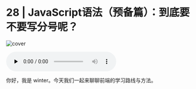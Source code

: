 # 28 | JavaScript语法（预备篇）：到底要不要写分号呢？

![cover](https://static001.geekbang.org/resource/image/61/3a/61fa339e781c1e6e6668f94dd6ccc53a.jpg)

<audio id="audio" controls="" preload="none">
    <source id="mp3" src="/mp3/00.mp3">
</audio>

你好，我是 winter。今天我们一起来聊聊前端的学习路线与方法。